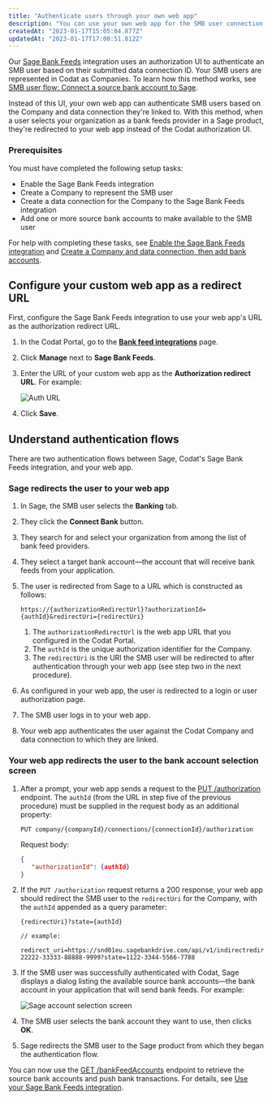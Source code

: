 ```yaml
---
title: "Authenticate users through your own web app"
description: "You can use your own web app for the SMB user connection journey for Sage Bank Feeds"
createdAt: "2023-01-17T15:05:04.877Z"
updatedAt: "2023-01-17T17:00:51.812Z"
---
```


Our [Sage Bank Feeds](/bank-feeds-api/sage-bank-feeds/) integration uses an authorization UI to authenticate an SMB user based on their submitted data connection ID. Your SMB users are represented in Codat as Companies. To learn how this method works, see [SMB user flow: Connect a source bank account to Sage](/bank-feeds-api/sage-bank-feeds/sage-bank-feeds-setup#smb-user-flow-connect-a-source-bank-account-to-sage).

Instead of this UI, your own web app can authenticate SMB users based on the Company and data connection they're linked to. With this method, when a user selects your organization as a bank feeds provider in a Sage product, they're redirected to your web app instead of the Codat authorization UI.

### Prerequisites

You must have completed the following setup tasks:

- Enable the Sage Bank Feeds integration
- Create a Company to represent the SMB user
- Create a data connection for the Company to the Sage Bank Feeds integration
- Add one or more source bank accounts to make available to the SMB user

For help with completing these tasks, see [Enable the Sage Bank Feeds integration](/bank-feeds-api/sage-bank-feeds/sage-bank-feeds-setup#enable-the-sage-bank-feeds-integration) and [Create a Company and data connection, then add bank accounts](/bank-feeds-api/sage-bank-feeds/sage-bank-feeds-setup#create-a-company-and-data-connection-then-add-bank-accounts).

## Configure your custom web app as a redirect URL

First, configure the Sage Bank Feeds integration to use your web app's URL as the authorization redirect URL.

1. In the Codat Portal, go to the <a className="external" href="https://app-integration.codat.io/settings/integrations/bankfeeds" target="_blank">**Bank feed integrations**</a> page.

2. Click **Manage** next to **Sage Bank Feeds**.

3. Enter the URL of your custom web app as the **Authorization redirect URL**. For example:

   ![Auth URL](/img/old/ef4ab16-sage-bank-feeds_integration-settings-page-auth-url.png "Custom authorization redirect URL entered on the Integration settings page for Sage Bank Feeds.")

4. Click **Save**.

## Understand authentication flows

There are two authentication flows between Sage, Codat's Sage Bank Feeds integration, and your web app.

### Sage redirects the user to your web app

1. In Sage, the SMB user selects the **Banking** tab.

2. They click the **Connect Bank** button.

3. They search for and select your organization from among the list of bank feed providers.

4. They select a target bank account—the account that will receive bank feeds from your application.

5. The user is redirected from Sage to a URL which is constructed as follows:

   ```http
   https://{authorizationRedirectUrl}?authorizationId={authId}&redirectUri={redirectUri}
   ```

   1. The `authorizationRedirectUrl` is the web app URL that you configured in the Codat Portal.
   2. The `authId` is the unique authorization identifier for the Company.
   3. The `redirectUri` is the URI the SMB user will be redirected to after authentication through your web app (see step two in the next procedure).

6. As configured in your web app, the user is redirected to a login or user authorization page.

7. The SMB user logs in to your web app.

8. Your web app authenticates the user against the Codat Company and data connection to which they are linked.

### Your web app redirects the user to the bank account selection screen

1. After a prompt, your web app sends a request to the <a href="https://api.codat.io/swagger/index.html#/Connection/put_companies__companyId__connections__connectionId__authorization"
   target="blank">PUT /authorization</a> endpoint. The `authId` (from the URL in step five of the previous procedure) must be supplied in the request body as an additional property:

   ```http
   PUT company/{companyId}/connections/{connectionId}/authorization
   ```

   Request body:

   ```json
   {
      "authorizationId": {authId}
   }
   ```

2. If the `PUT /authorization` request returns a 200 response, your web app should redirect the SMB user to the `redirectUri` for the Company, with the `authId` appended as a query parameter:

   ```http
   {redirectUri}?state={authId}

   // example:

   redirect_uri=https://snd01eu.sagebankdrive.com/api/v1/indirectredirect/11111-22222-33333-88888-9999?state=1122-3344-5566-7788
   ```

3. If the SMB user was successfully authenticated with Codat, Sage displays a dialog listing the available source bank accounts&mdash;the bank account in your application that will send bank feeds. For example:

   ![Sage account selection screen](/img/old/f73be1e-redirect_screen.PNG "Sage dialog listing the available source bank accounts")

4. The SMB user selects the bank account they want to use, then clicks **OK**.

5. Sage redirects the SMB user to the Sage product from which they began the authentication flow.

You can now use the <a href="https://api.codat.io/swagger/index.html#/Connection/get_companies__companyId__connections__connectionId__connectionInfo_bankFeedAccounts" target="_blank">GET /bankFeedAccounts</a> endpoint to retrieve the source bank accounts and push bank transactions. For details, see [Use your Sage Bank Feeds integration](/bank-feeds-api/sage-bank-feeds/sage-bank-feeds-use).
